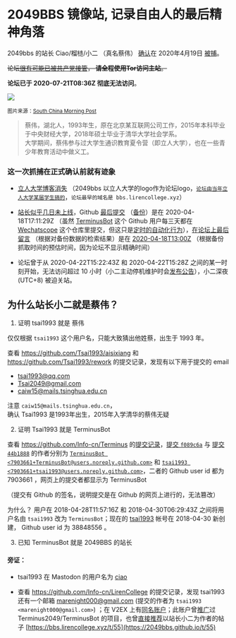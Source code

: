 
# 2049BBS 镜像站, 记录自由人的最后精神角落

2049bbs 的站长 Ciao/榴梿/小二 （真名蔡伟） [确认](https://www.scmp.com/news/china/politics/article/3081569/chinese-activists-detained-after-sharing-censored-coronavirus)在 2020年4月19日 [被捕](https://twitter.com/southern_idiot/status/1253970069756850179)。

~~论坛[很有可能已被共产党接管](https://2049bbs.github.io/t/4544)， **请全程使用Tor访问主站**。~~

**论坛已于 2020-07-21T08:36Z 彻底无法访问**。

![](https://cdn.i-scmp.com/sites/default/files/d8/images/methode/2020/04/25/ec9e9fda-86fa-11ea-8863-2139a14b0dea_image_hires_222451.JPG)

<small>图片来源：[South China Morning Post](https://www.scmp.com/news/china/politics/article/3081569/chinese-activists-detained-after-sharing-censored-coronavirus)</small>

> 蔡伟，湖北人，1993年生，原在北京某互联网公司工作，2015年本科毕业于中央财经大学，2018年硕士毕业于清华大学社会学系。  
> 大学期间，蔡伟参与过大学生通识教育夏令营（即立人大学），也在一些青少年教育活动中做义工。

### 这一次抓捕在正式确认前就有迹象

* [立人大学博客消失](https://2049bbs.github.io/t/4421)
  （2049bbs 以立人大学的logo作为论坛logo，[`论坛由当年立人大学某届学生搞的`](https://2049bbs.github.io/t/702)，`论坛最早的域名是 bbs.lirencollege.xyz`）

* [站长似乎几日未上线](https://2049bbs.github.io/t/4421)，Github [最后提交](https://github.com/Terminus2049/2049bbs) （[备份](https://github.com/backup53/2049bbs)）是在 2020-04-18T17:11:29Z （虽然 [TerminusBot](https://github.com/TerminusBot) 这个 Github 用户每三天都在 [Wechatscope](https://github.com/Terminus2049/Wechatscope) 这个仓库里提交，但这只是[定时的自动化行为](https://github.com/Terminus2049/Wechatscope/commits/master)），[在论坛上最后留言](https://2049bbs.github.io/t/4421) （根据对备份数据的检索结果）是在 [2020-04-18T13:00Z](_posts/2020-04-18-4421.md) （根据备份抓取时间的预估时间，因为论坛不显示精确时间）

* 论坛曾于从 2020-04-22T15:22:43Z 和 2020-04-22T15:28Z 之间的某一时刻开始，无法访问超过 10 小时（小二主动停机维护时会[发布公告](https://2049bbs.github.io/t/4019)），小二深夜 (UTC+8) 被迫关站。

## 为什么站长小二就是蔡伟？

1. 证明 tsai1993 就是 蔡伟

仅仅根据 `tsai1993` 这个用户名，只能大致猜出他姓蔡，出生于 1993 年。

查看 https://github.com/Tsai1993/aisixiang 和 https://github.com/Tsai1993/rework 的提交记录，发现有以下用于提交的 email

* tsai1993@qq.com
* Tsai2049@gmail.com
* caiw15@mails.tsinghua.edu.cn

注意 `caiw15@mails.tsinghua.edu.cn`，  
确认 Tsai1993 是1993年出生，2015年入学清华的蔡伟无疑

2. 证明 Tsai1993 就是 TerminusBot

查看 https://github.com/Info-cn/Terminus 的[提交记录](https://github.com/Info-cn/Terminus/commits/master)，[提交 `f089c6a`](https://github.com/Info-cn/Terminus/commit/f089c6a0ebe3234ab322ecab852207d59a29560d) 与 [提交 `44b1888`](https://github.com/Info-cn/Terminus/commit/44b1888343c3443790f14fe658c5ad4984fc5056) 的作者分别为 [`TerminusBot <7903661+TerminusBot@users.noreply.github.com>`](https://api.github.com/repos/Info-cn/Terminus/commits/f089c6a0ebe3234ab322ecab852207d59a29560d) 和 [`tsai1993 <7903661+tsai1993@users.noreply.github.com>`](https://api.github.com/repos/Info-cn/Terminus/commits/44b1888343c3443790f14fe658c5ad4984fc5056)，二者的 Github user id 都为 7903661 ，网页上的提交者都显示为 TerminusBot

（提交有 Github 的签名，说明提交是在 Github 的网页上进行的，无法篡改）

为什么？ 用户在 2018-04-28T11:57:16Z 和 2018-04-30T06:29:43Z 之间将用户名由 `tsai1993` 改为 `TerminusBot`；现在的 [tsai1993](https://github.com/Tsai1993?tab=overview&from=2018-04-01&to=2018-04-30) 帐号在 2018-04-30 新创建， Github user id 为 38848556 。

3. 已知 TerminusBot 就是 2049BBS 的站长

#### 旁证：

* tsai1993 在 Mastodon 的用户名为 [ciao](https://mastodon.xyz/@ciao)

* 查看 https://github.com/Info-cn/LirenCollege 的提交记录，发现 tsai1993 还有一个邮箱 marenight000@gmail.com (提交的作者为 `tsai1993 <marenight000@gmail.com>`) ；在 V2EX 上有[同名账户](https://web.archive.org/web/20200426025208/https://www.v2ex.com/member/marenight/replies?p=21)；此账户曾[推广](https://web.archive.org/web/20200426030628/https://www.v2ex.com/member/marenight/replies?p=2)过 Terminus2049/TerminusBot 的项目，也曾[直接推荐](https://web.archive.org/web/20200426033624/https://www.v2ex.com/member/marenight/replies?p=6)以站长小二为作者的帖子 [https://bbs.lirencollege.xyz/t/55](https://2049bbs.github.io/t/55)


